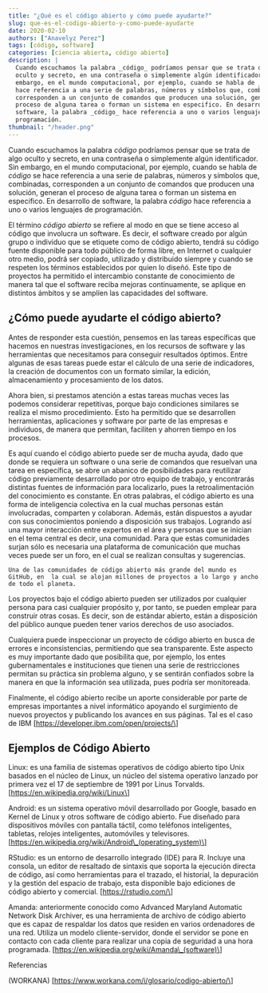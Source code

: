```yaml
---
title: "¿Qué es el código abierto y cómo puede ayudarte?"
slug: que-es-el-codigo-abierto-y-como-puede-ayudarte
date: 2020-02-10
authors: ["Anavelyz Perez"]
tags: [código, software]
categories: [ciencia abierta, código abierto]
description: |
  Cuando escuchamos la palabra _código_ podríamos pensar que se trata de algo
  oculto y secreto, en una contraseña o simplemente algún identificador. Sin
  embargo, en el mundo computacional, por ejemplo, cuando se habla de _código_ se
  hace referencia a una serie de palabras, números y símbolos que, combinadas,
  corresponden a un conjunto de comandos que producen una solución, generan el
  proceso de alguna tarea o forman un sistema en especifico. En desarrollo de
  software, la palabra _código_ hace referencia a uno o varios lenguajes de
  programación.
thumbnail: "/header.png"
---
```


<!-- # ¿Qué es el código abierto y cómo puede ayudarte? -->
<!-- **Por Anavelyz Pérez** -->

Cuando escuchamos la palabra _código_ podríamos pensar que se trata de algo
oculto y secreto, en una contraseña o simplemente algún identificador. Sin
embargo, en el mundo computacional, por ejemplo, cuando se habla de _código_ se
hace referencia a una serie de palabras, números y símbolos que, combinadas,
corresponden a un conjunto de comandos que producen una solución, generan el
proceso de alguna tarea o forman un sistema en especifico. En desarrollo de
software, la palabra _código_ hace referencia a uno o varios lenguajes de
programación.

<!-- TEASER_END -->

El término _código abierto_ se refiere al modo en que se tiene acceso al código
que involucra un software. Es decir, el software creado por algún grupo o
individuo que se etiquete como de código abierto, tendrá su código fuente
disponible para todo público de forma libre, en Internet o cualquier otro medio,
podrá ser copiado, utilizado y distribuido siempre y cuando se respeten los
términos establecidos por quien lo diseñó. Este tipo de proyectos ha permitido
el intercambio constante de conocimiento de manera tal que el software reciba
mejoras continuamente, se aplique en distintos ámbitos y se amplíen las
capacidades del software.

## ¿Cómo puede ayudarte el código abierto?

Antes de responder esta cuestión, pensemos en las tareas específicas que hacemos
en nuestras investigaciones, en los recursos de software y las herramientas que
necesitamos para conseguir resultados óptimos. Entre algunas de esas tareas
puede estar el cálculo de una serie de indicadores, la creación de documentos
con un formato similar, la edición, almacenamiento y procesamiento de los datos.

Ahora bien, si prestamos atención a estas tareas muchas veces las podemos
considerar repetitivas, porque bajo condiciones similares se realiza el mismo
procedimiento. Esto ha permitido que se desarrollen herramientas, aplicaciones y
software por parte de las empresas e individuos, de manera que permitan,
faciliten y ahorren tiempo en los procesos.

Es aquí cuando el código abierto puede ser de mucha ayuda, dado que donde se
requiera un software o una serie de comandos que resuelvan una tarea en
específica, se abre un abanico de posibilidades para reutilizar código
previamente desarrollado por otro equipo de trabajo, y encontrarás distintas
fuentes de información para localizarlo, pues la retroalimentación del
conocimiento es constante. En otras palabras, el código abierto es una forma de
inteligencia colectiva en la cual muchas personas están involucradas, comparten
y colaboran. Además, están dispuestos a ayudar con sus conocimientos poniendo a
disposición sus trabajos. Logrando así una mayor interacción entre expertos en
el área y personas que se inician en el tema central es decir, una comunidad.
Para que estas comunidades surjan sólo es necesaria una plataforma de
comunicación que muchas veces puede ser un foro, en el cual se realizan
consultas y sugerencias.

```
Una de las comunidades de código abierto más grande del mundo es
GitHub, en  la cual se alojan millones de proyectos a lo largo y ancho de todo el planeta.
```

Los proyectos bajo el código abierto pueden ser utilizados por cualquier persona
para casi cualquier propósito y, por tanto, se pueden emplear para construir
otras cosas. Es decir, son de estándar abierto, están a disposición del público
aunque pueden tener varios derechos de uso asociados.

Cualquiera puede inspeccionar un proyecto de código abierto en busca de errores
e inconsistencias, permitiendo que sea transparente. Este aspecto es muy
importante dado que posibilita que, por ejemplo, los entes gubernamentales e
instituciones que tienen una serie de restricciones permitan su práctica sin
problema alguno, y se sentirán confiados sobre la manera en que la información
sea utilizada, pues podría ser monitoreada.

Finalmente, el código abierto recibe un aporte considerable por parte de
empresas importantes a nivel informático apoyando el surgimiento de nuevos
proyectos y publicando los avances en sus páginas. Tal es el caso de IBM
\[https://developer.ibm.com/open/projects/\]

## Ejemplos de Código Abierto

Linux: es una familia de sistemas operativos de código abierto tipo Unix basados
​​en el núcleo de Linux, un núcleo del sistema operativo lanzado por primera vez
el 17 de septiembre de 1991 por Linus Torvalds.
\[https://en.wikipedia.org/wiki/Linux\]

Android: es un sistema operativo móvil desarrollado por Google, basado en Kernel
de Linux y otros software de código abierto. Fue diseñado para dispositivos
móviles con pantalla táctil, como teléfonos inteligentes, tabletas, relojes
inteligentes, automóviles y televisores.
\[https://en.wikipedia.org/wiki/Android\_(operating_system)\]

RStudio: es un entorno de desarrollo integrado (IDE) para R. Incluye una
consola, un editor de resaltado de sintaxis que soporta la ejecución directa de
código, así como herramientas para el trazado, el historial, la depuración y la
gestión del espacio de trabajo, esta disponible bajo ediciones de código abierto
y comercial. \[https://rstudio.com/\]

Amanda: anteriormente conocido como Advanced Maryland Automatic Network Disk
Archiver, es una herramienta de archivo de código abierto que es capaz de
respaldar los datos que residen en varios ordenadores de una red. Utiliza un
modelo cliente-servidor, donde el servidor se pone en contacto con cada cliente
para realizar una copia de seguridad a una hora programada.
\[https://en.wikipedia.org/wiki/Amanda\_(software)\]

Referencias

(WORKANA) \[https://www.workana.com/i/glosario/codigo-abierto/\]
